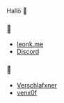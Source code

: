 Hallö 👋

### 🔗
- [leonk.me](http://www.leonk.me)
- [Discord](https://discord.com/users/571008604669476864/)

### 🦍
- [Verschlafxner](https://github.com/Verpxnter)
- [venx0f](https://github.com/V3nxRndm)

